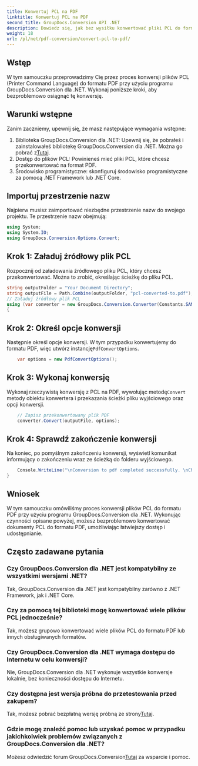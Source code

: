 ```yaml
---
title: Konwertuj PCL na PDF
linktitle: Konwertuj PCL na PDF
second_title: GroupDocs.Conversion API .NET
description: Dowiedz się, jak bez wysiłku konwertować pliki PCL do formatu PDF za pomocą GroupDocs.Conversion dla .NET. Postępuj zgodnie z naszym przewodnikiem krok po kroku.
weight: 18
url: /pl/net/pdf-conversion/convert-pcl-to-pdf/
---
```

## Wstęp
W tym samouczku przeprowadzimy Cię przez proces konwersji plików PCL (Printer Command Language) do formatu PDF przy użyciu programu GroupDocs.Conversion dla .NET. Wykonaj poniższe kroki, aby bezproblemowo osiągnąć tę konwersję.
## Warunki wstępne
Zanim zaczniemy, upewnij się, że masz następujące wymagania wstępne:
1. Biblioteka GroupDocs.Conversion dla .NET: Upewnij się, że pobrałeś i zainstalowałeś bibliotekę GroupDocs.Conversion dla .NET. Można go pobrać z[Tutaj](https://releases.groupdocs.com/conversion/net/).
2. Dostęp do plików PCL: Powinieneś mieć pliki PCL, które chcesz przekonwertować na format PDF.
3. Środowisko programistyczne: skonfiguruj środowisko programistyczne za pomocą .NET Framework lub .NET Core.

## Importuj przestrzenie nazw
Najpierw musisz zaimportować niezbędne przestrzenie nazw do swojego projektu. Te przestrzenie nazw obejmują:
```csharp
using System;
using System.IO;
using GroupDocs.Conversion.Options.Convert;
```
## Krok 1: Załaduj źródłowy plik PCL
Rozpocznij od załadowania źródłowego pliku PCL, który chcesz przekonwertować. Można to zrobić, określając ścieżkę do pliku PCL.
```csharp
string outputFolder = "Your Document Directory";
string outputFile = Path.Combine(outputFolder, "pcl-converted-to.pdf");
// Załaduj źródłowy plik PCL
using (var converter = new GroupDocs.Conversion.Converter(Constants.SAMPLE_PCL))
{
```
## Krok 2: Określ opcje konwersji
 Następnie określ opcje konwersji. W tym przypadku konwertujemy do formatu PDF, więc utwórz instancję`PdfConvertOptions`.
```csharp
	var options = new PdfConvertOptions();
```
## Krok 3: Wykonaj konwersję
 Wykonaj rzeczywistą konwersję z PCL na PDF, wywołując metodę`Convert` metody obiektu konwertera i przekazania ścieżki pliku wyjściowego oraz opcji konwersji.
```csharp
	// Zapisz przekonwertowany plik PDF
	converter.Convert(outputFile, options);
```
## Krok 4: Sprawdź zakończenie konwersji
Na koniec, po pomyślnym zakończeniu konwersji, wyświetl komunikat informujący o zakończeniu wraz ze ścieżką do folderu wyjściowego.
```csharp
	Console.WriteLine("\nConversion to pdf completed successfully. \nCheck output in {0}", outputFolder);
}
```

## Wniosek
W tym samouczku omówiliśmy proces konwersji plików PCL do formatu PDF przy użyciu programu GroupDocs.Conversion dla .NET. Wykonując czynności opisane powyżej, możesz bezproblemowo konwertować dokumenty PCL do formatu PDF, umożliwiając łatwiejszy dostęp i udostępnianie.
## Często zadawane pytania
### Czy GroupDocs.Conversion dla .NET jest kompatybilny ze wszystkimi wersjami .NET?
Tak, GroupDocs.Conversion dla .NET jest kompatybilny zarówno z .NET Framework, jak i .NET Core.
### Czy za pomocą tej biblioteki mogę konwertować wiele plików PCL jednocześnie?
Tak, możesz grupowo konwertować wiele plików PCL do formatu PDF lub innych obsługiwanych formatów.
### Czy GroupDocs.Conversion dla .NET wymaga dostępu do Internetu w celu konwersji?
Nie, GroupDocs.Conversion dla .NET wykonuje wszystkie konwersje lokalnie, bez konieczności dostępu do Internetu.
### Czy dostępna jest wersja próbna do przetestowania przed zakupem?
 Tak, możesz pobrać bezpłatną wersję próbną ze strony[Tutaj](https://releases.groupdocs.com/).
### Gdzie mogę znaleźć pomoc lub uzyskać pomoc w przypadku jakichkolwiek problemów związanych z GroupDocs.Conversion dla .NET?
 Możesz odwiedzić forum GroupDocs.Conversion[Tutaj](https://forum.groupdocs.com/c/conversion/11) za wsparcie i pomoc.